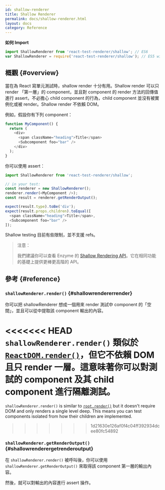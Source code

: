 ```yaml
---
id: shallow-renderer
title: Shallow Renderer
permalink: docs/shallow-renderer.html
layout: docs
category: Reference
---
```


**如何 Import**

```javascript
import ShallowRenderer from 'react-test-renderer/shallow'; // ES6
var ShallowRenderer = require('react-test-renderer/shallow'); // ES5 with npm
```

## 概觀 {#overview}

當在為 React 寫單元測試時，shallow render 十分有用。Shallow render 可以只 render 「第一層」的 component，並且對 component 的 render 方法的回傳值進行 assert，不必擔心 child component 的行為，child component 並沒有被實例化或被 render。Shallow render 不依賴 DOM。

例如，假設你有下列 component：

```javascript
function MyComponent() {
  return (
    <div>
      <span className="heading">Title</span>
      <Subcomponent foo="bar" />
    </div>
  );
}
```

你可以使用 assert：

```javascript
import ShallowRenderer from 'react-test-renderer/shallow';

// in your test:
const renderer = new ShallowRenderer();
renderer.render(<MyComponent />);
const result = renderer.getRenderOutput();

expect(result.type).toBe('div');
expect(result.props.children).toEqual([
  <span className="heading">Title</span>,
  <Subcomponent foo="bar" />
]);
```

Shallow testing 目前有些限制，並不支援 refs。

> 注意：
>
> 我們建議你可以查看 Enzyme 的 [Shallow Rendering API](https://airbnb.io/enzyme/docs/api/shallow.html)。它在相同功能的基礎上提供更棒更高階的 API。

## 參考 {#reference}

### `shallowRenderer.render()` {#shallowrendererrender}

你可以把 shallowRenderer 想成一個用來 render 測試中 component 的「空間」，並且可以從中提取該 component 輸出的內容。

<<<<<<< HEAD
`shallowRenderer.render()` 類似於 [`ReactDOM.render()`](/docs/react-dom.html#render)，但它不依賴 DOM 且只 render 一層。這意味著你可以對測試的 component 及其 child component 進行隔離測試。
=======
`shallowRenderer.render()` is similar to [`root.render()`](/docs/react-dom-client.html#createroot) but it doesn't require DOM and only renders a single level deep. This means you can test components isolated from how their children are implemented.
>>>>>>> 1d21630e126af0f4c04ff392934dcee80fc54892

### `shallowRenderer.getRenderOutput()` {#shallowrenderergetrenderoutput}

在 `shallowRenderer.render()` 被呼叫後，你可以使用 `shallowRenderer.getRenderOutput()` 來取得該 component 第一層的輸出內容。

然後，就可以對輸出的內容進行 assert 操作。
